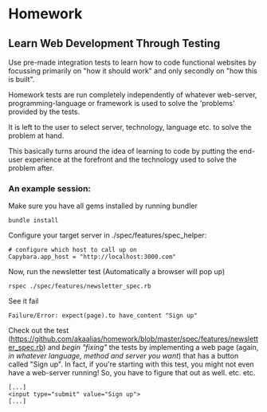 # Homework

## Learn Web Development Through Testing

Use pre-made integration tests to learn how to code functional websites by focussing primarily on "how it should work" and only secondly on "how this is built".

Homework tests are run completely independently of whatever web-server, programming-language or framework is used to solve the 'problems' provided by the tests. 

It is left to the user to select server, technology, language etc. to solve the problem at hand.

This basically turns around the idea of learning to code by putting the end-user experience at the forefront and the technology used to solve the problem after. 

### An example session:

Make sure you have all gems installed by running bundler

```
bundle install
```

Configure your target server in ./spec/features/spec_helper:

``` 
# configure which host to call up on
Capybara.app_host = "http://localhost:3000.com"
```

Now, run the newsletter test (Automatically a browser will pop up)

```
rspec ./spec/features/newsletter_spec.rb
```

See it fail

```
Failure/Error: expect(page).to have_content "Sign up"
```

Check out the test (https://github.com/akaalias/homework/blob/master/spec/features/newsletter_spec.rb) and *begin "fixing"* the tests by implementing a web page (again, *in whatever language, method and server you want*) that has a button called "Sign up". In fact, if you're starting with this test, you might not even have a web-server running! So, you have to figure that out as well. etc. etc.

```
[...]
<input type="submit" value="Sign up">
[...]
```